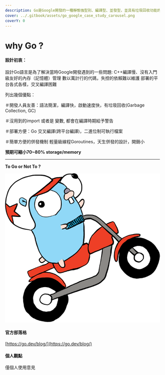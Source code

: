 ```yaml
---
description: Go是Google開發的一種靜態強型別、編譯型、並發型，並具有垃圾回收功能的程式語言。
cover: ../.gitbook/assets/go_google_case_study_carousel.png
coverY: 0
---
```


# why Go ?

#### **設計初衷**：

設計Go語言是為了解決當時Google開發遇到的一些問題: C++編譯慢、沒有入門級友好的內存（記憶體）管理 數以萬計行的代碼，失控的依賴難以維護 部署的平台各式各樣，交叉編譯困難

列出幾個優點：

＃開發人員友善：語法簡潔，編譯快，啟動速度快，有垃圾回收(Garbage Collection, GC)

＃沒用到的import 或者是 變數, 都會在編譯時期給予警告

＃部署方便：Go 交叉編譯(跨平台編譯)，二進位制可執行檔案

＃簡單方便的併發機制 輕量級線程Goroutines，天生併發的設計，開銷小

**預期可縮小70\~80% storage/memory**

****

**To Go or Not To ?**

![](../.gitbook/assets/motorcycle.svg)

#### 官方部落格

[https://go.dev/blog/](https://go.dev/blog/)



#### 個人觀點

僅個人使用意見

